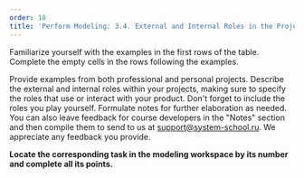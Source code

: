 ```yaml
---
order: 18
title: 'Perform Modeling: 3.4. External and Internal Roles in the Project'
---
```


Familiarize yourself with the examples in the first rows of the table. Complete the empty cells in the rows following the examples.

Provide examples from both professional and personal projects. Describe the external and internal roles within your projects, making sure to specify the roles that use or interact with your product. Don't forget to include the roles you play yourself. Formulate notes for further elaboration as needed. You can also leave feedback for course developers in the "Notes" section and then compile them to send to us at support@system-school.ru. We appreciate any feedback you provide.

**Locate the corresponding task in the modeling workspace by its number and complete all its points.**